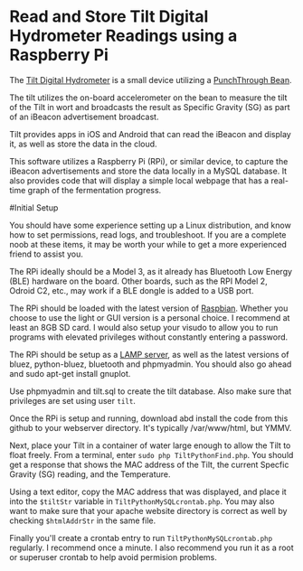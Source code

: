 # Read and Store Tilt Digital Hydrometer Readings using a Raspberry Pi

The [Tilt Digital Hydrometer](http://tilthydrometer.com/products/brewometer) is a small device utilizing a [PunchThrough Bean](https://punchthrough.com/bean).

The tilt utilizes the on-board accelerometer on the bean to measure the tilt of the Tilt in wort and broadcasts the result as Specific Gravity (SG) as part of an iBeacon advertisement broadcast.

Tilt provides apps in iOS and Android that can read the iBeacon and display it, as well as store the data in the cloud.

This software utilizes a Raspberry Pi (RPi), or similar device, to capture the iBeacon advertisements and store the data locally in a MySQL database. It also provides code that will display a simple local webpage that has a real-time graph of the fermentation progress.

#Initial Setup

You should have some experience setting up a Linux distribution, and know how to set permissions, read logs, and troubleshoot. If you are a complete noob at these items, it may be worth your while to get a more experienced friend to assist you.

The RPi ideally should be a Model 3, as it already has Bluetooth Low Energy (BLE) hardware on the board. Other boards, such as the RPI Model 2, Odroid C2, etc., may work if a BLE dongle is added to a USB port.

The RPi should be loaded with the latest version of [Raspbian](https://www.raspberrypi.org/downloads/raspbian/). Whether you choose to use the light or GUI version is a personal choice. I recommend at least an 8GB SD card. I would also setup your visudo to allow you to run programs with elevated privileges without constantly entering a password.

The RPi should be setup as a [LAMP server](https://www.element14.com/community/community/raspberry-pi/raspberrypi_projects/blog/2014/02/24/raspberry-pi-as-a-lamp-server), as well as the latest versions of bluez, python-bluez, bluetooth and phpmyadmin. You should also go ahead and sudo apt-get install gnuplot.

Use phpmyadmin and tilt.sql to create the tilt database. Also make sure that privileges are set using user `tilt`.

Once the RPi is setup and running, download abd install the code from this github to your webserver directory. It's typically /var/www/html, but YMMV.

Next, place your Tilt in a container of water large enough to allow the Tilt to float freely.
From a terminal, enter `sudo php TiltPythonFind.php`.
You should get a response that shows the MAC address of the Tilt, the current Specfic Gravity (SG) reading, and the Temperature.

Using a text editor, copy the MAC address that was displayed, and place it into the `$tiltStr` variable in `TiltPythonMySQLcrontab.php`. You may also want to make sure that your apache website directory is correct as well by checking `$htmlAddrStr` in the same file.

Finally you'll create a crontab entry to run `TiltPythonMySQLcrontab.php` regularly. I recommend once a minute. I also recommend you run it as a root or superuser crontab to help avoid permision problems.

